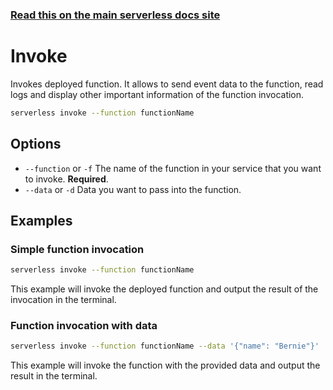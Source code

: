 <!--
title: Google Cloud Functions Serverless invoke command
menuText: invoke
menuOrder: 7
description: Invoke an Google Cloud Functions Function using the Serverless Framework
layout: Doc
-->

<!-- DOCS-SITE-LINK:START automatically generated  -->
### [Read this on the main serverless docs site](https://www.serverless.com/framework/docs/providers/google/cli-reference/invoke)
<!-- DOCS-SITE-LINK:END -->

# Invoke

Invokes deployed function. It allows to send event data to the function, read logs and display other important information of the function invocation.

```bash
serverless invoke --function functionName
```

## Options

- `--function` or `-f` The name of the function in your service that you want to invoke. **Required**.
- `--data` or `-d` Data you want to pass into the function.

## Examples

### Simple function invocation

```bash
serverless invoke --function functionName
```

This example will invoke the deployed function and output the result of the invocation in the terminal.

### Function invocation with data

```bash
serverless invoke --function functionName --data '{"name": "Bernie"}'
```

This example will invoke the function with the provided data and output the result in the terminal.
